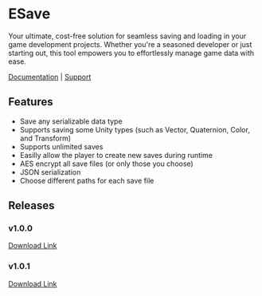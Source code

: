 # ESave
Your ultimate, cost-free solution for seamless saving and loading in your game development projects. Whether you're a seasoned developer or just starting out, this tool empowers you to effortlessly manage game data with ease.

[Documentation](https://stylishesper.gitbook.io/esave/) | [Support](https://www.stylishesper.com/contact)

## Features
- Save any serializable data type
- Supports saving some Unity types (such as Vector, Quaternion, Color, and Transform)
- Supports unlimited saves
- Easilly allow the player to create new saves during runtime
- AES encrypt all save files (or only those you choose)
- JSON serialization
- Choose different paths for each save file

## Releases
### v1.0.0
[Download Link](https://github.com/StylishEsper/ESave/releases/download/v1.0.0/ESave_v1.0.0.unitypackage)

### v1.0.1
[Download Link](https://github.com/StylishEsper/ESave/releases/download/v1.0.1/ESave_v1.0.1.unitypackage)
